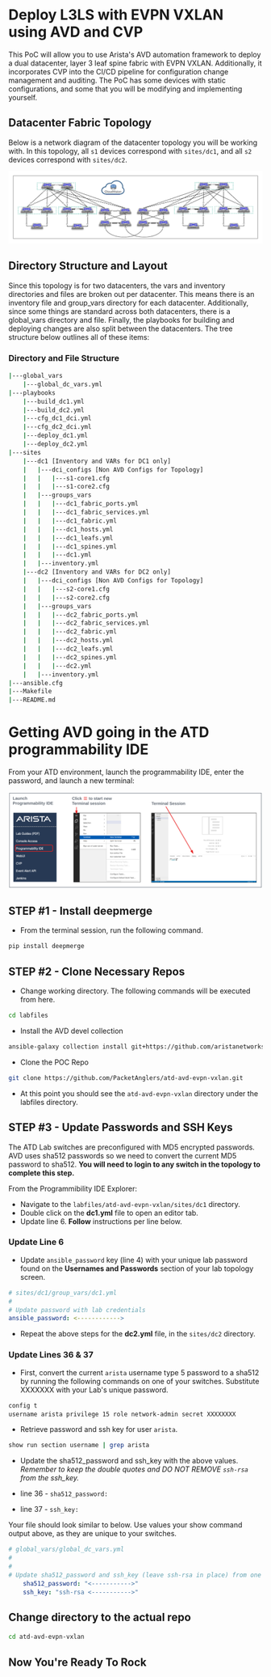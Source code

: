 # Deploy L3LS with EVPN VXLAN using AVD and CVP
This PoC will allow you to use Arista's AVD automation framework to deploy a dual datacenter, layer 3 leaf spine fabric with EVPN VXLAN.  Additionally, it incorporates CVP into the CI/CD pipeline for configuration change management and auditing.  The PoC has some devices with static configurations, and some that you will be modifying and implementing yourself.

## Datacenter Fabric Topology
Below is a network diagram of the datacenter topology you will be working with.  In this topology, all `s1` devices correspond with `sites/dc1`, and all `s2` devices correspond with `sites/dc2`.

![Topology](images/atd-l3ls-topo.png)

## Directory Structure and Layout
Since this topology is for two datacenters, the vars and inventory directories and files are broken out per datacenter.  This means there is an inventory file and group_vars directory for each datacenter.  Additionally, since some things are standard across both datacenters, there is a global_vars directory and file.  Finally, the playbooks for building and deploying changes are also split between the datacenters.  The tree structure below outlines all of these items:

### Directory and File Structure
```bash
|---global_vars
    |---global_dc_vars.yml
|---playbooks
    |---build_dc1.yml
    |---build_dc2.yml
    |---cfg_dc1_dci.yml
    |---cfg_dc2_dci.yml
    |---deploy_dc1.yml
    |---deploy_dc2.yml
|---sites
    |---dc1 [Inventory and VARs for DC1 only]
    |   |---dci_configs [Non AVD Configs for Topology]
    |   |   |---s1-core1.cfg
    |   |   |---s1-core2.cfg
    |   |---groups_vars
    |   |   |---dc1_fabric_ports.yml
    |   |   |---dc1_fabric_services.yml
    |   |   |---dc1_fabric.yml
    |   |   |---dc1_hosts.yml
    |   |   |---dc1_leafs.yml
    |   |   |---dc1_spines.yml
    |   |   |---dc1.yml
    |   |---inventory.yml
    |---dc2 [Inventory and VARs for DC2 only]
    |   |---dci_configs [Non AVD Configs for Topology]
    |   |   |---s2-core1.cfg
    |   |   |---s2-core2.cfg
    |   |---groups_vars
    |   |   |---dc2_fabric_ports.yml
    |   |   |---dc2_fabric_services.yml
    |   |   |---dc2_fabric.yml
    |   |   |---dc2_hosts.yml
    |   |   |---dc2_leafs.yml
    |   |   |---dc2_spines.yml
    |   |   |---dc2.yml
    |   |---inventory.yml
|---ansible.cfg
|---Makefile
|---README.md
```

# Getting AVD going in the ATD programmability IDE
From your ATD environment, launch the programmability IDE, enter the password, and launch a new terminal:

![IDE](images/programmability_ide.png)

## STEP #1 - Install deepmerge

- From the terminal session, run the following command.

``` bash
pip install deepmerge
```

## STEP #2 - Clone Necessary Repos

- Change working directory. The following commands will be executed from here.

``` bash
cd labfiles
```

- Install the AVD devel collection

``` bash
ansible-galaxy collection install git+https://github.com/aristanetworks/ansible-avd.git#/ansible_collections/arista/avd/,devel
```

- Clone the POC Repo

``` bash
git clone https://github.com/PacketAnglers/atd-avd-evpn-vxlan.git
```

- At this point you should see the `atd-avd-evpn-vxlan` directory under the labfiles directory.

## STEP #3 - Update Passwords and SSH Keys

The ATD Lab switches are preconfigured with MD5 encrypted passwords.  AVD uses sha512 passwords so we need to convert the current MD5 password to sha512.  **You will need to login to any switch in the topology to complete this step.**  

From the Programmibility IDE Explorer:

- Navigate to the `labfiles/atd-avd-evpn-vxlan/sites/dc1` directory.
- Double click on the **dc1.yml** file to open an editor tab.
- Update line 6.  **Follow** instructions per line below.

### Update Line 6

- Update `ansible_password` key (line 4) with your unique lab password found on the **Usernames and Passwords** section of your lab topology screen.

``` yaml
# sites/dc1/group_vars/dc1.yml
#
# Update password with lab credentials
ansible_password: <------------> 
```
- Repeat the above steps for the **dc2.yml** file, in the `sites/dc2` directory.

### Update Lines 36 & 37

- First, convert the current `arista` username type 5 password to a sha512 by running the following commands on one of your switches. Substitute XXXXXXX with your Lab's unique password.

``` bash
config t
username arista privilege 15 role network-admin secret XXXXXXXX
```

- Retrieve password and ssh key for user `arista`.

``` bash
show run section username | grep arista
```

- Update the sha512_password and ssh_key with the above values. _Remember to keep the double quotes and DO NOT REMOVE `ssh-rsa` from the ssh_key._

- line 36 - `sha512_password:`
- line 37 - `ssh_key:`

Your file should look similar to below.  Use values your show command output above, as they are unique to your switches.

``` yaml
# global_vars/global_dc_vars.yml
#
#
# Update sha512_password and ssh_key (leave ssh-rsa in place) from one of your Lab switches
    sha512_password: "<----------->"
    ssh_key: "ssh-rsa <----------->"
```

## Change directory to the actual repo
``` bash
cd atd-avd-evpn-vxlan
```

## Now You're Ready To Rock
